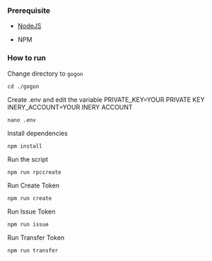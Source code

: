 ### Prerequisite

- [NodeJS](https://nodejs.org/en/)

- NPM



### How to run

Change directory to ```gogon```

```shell
cd ./gogon
```

Create .env and edit the variable
PRIVATE_KEY=YOUR PRIVATE KEY
INERY_ACCOUNT=YOUR INERY ACCOUNT

```shell
nano .env
```

Install dependencies

```shell
npm install
```

Run the script

```
npm run rpccreate
```

Run Create Token

```
npm run create
```

Run Issue Token

```
npm run issue
```

Run Transfer Token

```
npm run transfer
```


